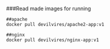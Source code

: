 ###Read made images for running 

```
##apache
docker pull devilvires/apache2-app:v1
```
```
##nginx
docker pull devilvires/nginx-app:v1
```
